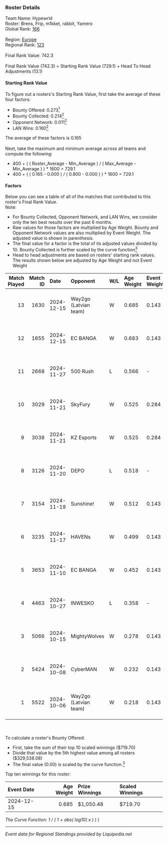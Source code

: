 ### Roster Details<br />
Team Name: Hypewrld<br />
Roster: Brens, Frip, m1kket, rabbit, Yamero<br />
Global Rank: [166](../standings_global.md)<br />
<br />
Region: [Europe]( ../standings_europe.md)<br />
Regional Rank: [123]( ../standings_europe.md)<br />
<br />
Final Rank Value:  742.3<br />
<br />
Final Rank Value (742.3) = Starting Rank Value (729.1) + Head To Head Adjustments (13.1)<br />

#### Starting Rank Value<br />
To figure out a rosters's Starting Rank Value, first take the average of these four factors:<br />
- Bounty Offered: 0.273[<sup>1</sup>](#table2)
- Bounty Collected: 0.214[<sup>2</sup>](#table1)
- Opponent Network: 0.011[<sup>2</sup>](#table1)
- LAN Wins: 0.160[<sup>2</sup>](#table1)

The average of these factors is 0.165<br />
<br />
Next, take the maximum and minimum average across all teams and compute the following:<br />
- 400 + ( ( Roster_Average - Min_Average ) / ( Max_Average - Min_Average ) ) * 1600 = 729.1
- 400 + ( ( 0.165 - 0.000 ) / ( 0.800 - 0.000 ) ) * 1600 = 729.1


#### Factors<br />
Below you can see a table of all of the matches that contributed to this roster's Final Rank Value.<br />
Note:<br />

- For Bounty Collected, Opponent Network, and LAN Wins, we consider only the ten best results over the past 6 months.
- Raw values for those factors are multiplied by Age Weight. Bounty and Opponent Network values are also multiplied by Event Weight. The adjusted value is shown in parenthesis.
- The final value for a factor is the total of its adjusted values divided by 10. Bounty Collected is further scaled by the curve function[<sup>3</sup>](#curveFunction)
- Head to head adjustments are based on rosters' starting rank values. The results shown below are adjusted by Age Weight and not Event Weight
<span id="table1"></span><br />


| Match Played | Match ID | Date       | Opponent              | W/L | Age Weight | Event Weight | Bounty Collected | Opponent Network | LAN Wins  | H2H Adj. | Roster                              |
| -: | -: | :- | :- | :- | :- | :- | :- | :- | :- | -: | :- |
|           13 |     1630 | 2024-12-15 | Way2go (Latvian team) | W   | 0.685      | 0.143        | 0.000 (0.000)    | 0.116 (0.011)    | 1 (0.685) |     8.22 | Brens, Frip, m1kket, rabbit, Yamero |
|           12 |     1655 | 2024-12-15 | EC BANGA              | W   | 0.683      | 0.143        | 0.001 (0.000)    | 0.096 (0.009)    | 1 (0.683) |     4.74 | Brens, Frip, m1kket, rabbit, Yamero |
|           11 |     2668 | 2024-11-27 | 500 Rush              | L   | 0.566      | -            | -                | -                | -         |   -10.67 | Brens, Frip, m1kket, rabbit, Yamero |
|           10 |     3029 | 2024-11-21 | SkyFury               | W   | 0.525      | 0.284        | 0.004 (0.001)    | 0.338 (0.050)    | 0 (0.000) |     7.05 | Brens, Frip, m1kket, rabbit, Yamero |
|            9 |     3038 | 2024-11-21 | KZ Esports            | W   | 0.525      | 0.284        | 0.009 (0.001)    | 0.112 (0.017)    | 0 (0.000) |     7.42 | Brens, Frip, m1kket, rabbit, Yamero |
|            8 |     3126 | 2024-11-20 | DEPO                  | L   | 0.518      | -            | -                | -                | -         |    -7.47 | Brens, Frip, m1kket, rabbit, Yamero |
|            7 |     3154 | 2024-11-19 | Sunshine!             | W   | 0.512      | 0.143        | 0.000 (0.000)    | 0.000 (0.000)    | 0 (0.000) |     1.95 | Brens, Frip, m1kket, rabbit, Yamero |
|            6 |     3235 | 2024-11-17 | HAVENs                | W   | 0.499      | 0.143        | 0.000 (0.000)    | 0.089 (0.006)    | 0 (0.000) |     2.29 | Brens, Frip, m1kket, rabbit, Yamero |
|            5 |     3653 | 2024-11-10 | EC BANGA              | W   | 0.452      | 0.143        | 0.001 (0.000)    | 0.096 (0.006)    | 0 (0.000) |     3.46 | Brens, Frip, m1kket, rabbit, Yamero |
|            4 |     4463 | 2024-10-27 | INWESKO               | L   | 0.358      | -            | -                | -                | -         |    -9.04 | Brens, Frip, m1kket, rabbit, Yamero |
|            3 |     5066 | 2024-10-15 | MightyWolves          | W   | 0.278      | 0.143        | 0.000 (0.000)    | 0.039 (0.002)    | 0 (0.000) |     1.21 | Brens, Frip, m1kket, rabbit, Yamero |
|            2 |     5424 | 2024-10-08 | CyberMAN              | W   | 0.232      | 0.143        | 0.000 (0.000)    | 0.058 (0.002)    | 0 (0.000) |     1.45 | Brens, Frip, m1kket, rabbit, Yamero |
|            1 |     5522 | 2024-10-06 | Way2go (Latvian team) | W   | 0.218      | 0.143        | 0.000 (0.000)    | 0.116 (0.004)    | 0 (0.000) |     2.52 | Brens, Frip, m1kket, rabbit, Yamero |

<br />
<span id="table2"></span><br />
To calculate a roster's Bounty Offered:<br />

- First, take the sum of their top 10 scaled winnings ($719.70)
- Divide that value by the 5th highest value among all rosters ($329,538.08)
- The final value (0.00) is scaled by the curve function.[<sup>3</sup>](#curveFunction)

Top ten winnings for this roster:<br />

| Event Date | Age Weight | Prize Winnings | Scaled Winnings |
| :- | -: | :- | :- |
| 2024-12-15 |      0.685 | $1,050.48      | $719.70         |


<span id="curveFunction"></span>_The Curve Function: 1 / ( 1 + abs( log10( x ) ) )_<br />

---
_Event data for Regional Standings provided by Liquipedia.net_<br />

